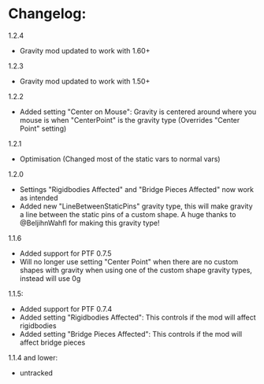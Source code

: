 # Changelog:

1.2.4
- Gravity mod updated to work with 1.60+

1.2.3
- Gravity mod updated to work with 1.50+

1.2.2
- Added setting "Center on Mouse": Gravity is centered around where you mouse is when "CenterPoint" is the gravity type (Overrides "Center Point" setting)

1.2.1
- Optimisation (Changed most of the static vars to normal vars)

1.2.0
- Settings "Rigidbodies Affected" and "Bridge Pieces Affected" now work as intended
- Added new "LineBetweenStaticPins" gravity type, this will make gravity a line between the static pins of a custom shape. A huge thanks to @BeljihnWahfl for making this gravity type!

1.1.6
- Added support for PTF 0.7.5
- Will no longer use setting "Center Point" when there are no custom shapes with gravity when using one of the custom shape gravity types, instead will use 0g

1.1.5:
- Added support for PTF 0.7.4
- Added setting "Rigidbodies Affected": This controls if the mod will affect rigidbodies
- Added setting "Bridge Pieces Affected": This controls if the mod will affect bridge pieces

1.1.4 and lower:
- untracked
